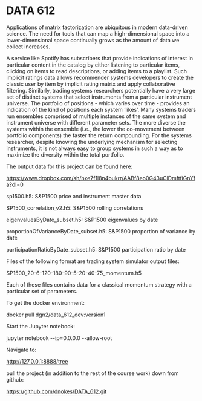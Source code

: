 # DATA 612

Applications of matrix factorization are ubiquitous in modern data-driven science. The need for tools that can map a high-dimensional space into a lower-dimensional space continually grows as the amount of data we collect increases.

A service like Spotify has subscribers that provide indications of interest in particular content in the catalog by either listening to particular items, clicking on items to read descriptions, or adding items to a playlist. Such implicit ratings data allows recommender systems developers to create the classic user by item by implicit rating matrix and apply collaborative filtering. Similarly, trading systems researchers potentially have a very large set of distinct systems that select instruments from a particular instrument universe. The portfolio of positions - which varies over time - provides an indication of the kind of positions each system ‘likes’. Many systems traders run ensembles comprised of multiple instances of the same system and instrument universe with different parameter sets. The more diverse the systems within the ensemble (i.e., the lower the co-movement between portfolio components) the faster the return compounding. For the systems researcher, despite knowing the underlying mechanism for selecting instruments, it is not always easy to group systems in such a way as to maximize the diversity within the total portfolio.

The output data for this project can be found here:

https://www.dropbox.com/sh/nxe7f1l8n4bukrr/AABf8eo0G43uClDmftfiGnYfa?dl=0

sp1500.h5: S&P1500 price and instrument master data

SP1500_correlation_v2.h5: S&P1500 rolling correlations

eigenvaluesByDate_subset.h5: S&P1500 eigenvalues by date

proportionOfVarianceByDate_subset.h5: S&P1500 proportion of variance by date

participationRatioByDate_subset.h5: S&P1500 participation ratio by date

Files of the following format are trading system simulator output files:

SP1500_20-6-120-180-90-5-20-40-75_momentum.h5

Each of these files contains data for a classical momentum strategy with a particular set of parameters.

To get the docker environment:

docker pull dgn2/data_612_dev:version1

Start the Jupyter notebook:

jupyter notebook --ip=0.0.0.0 --allow-root

Navigate to:

http://127.0.0.1:8888/tree

pull the project (in addition to the rest of the course work) down from github:

https://github.com/dnokes/DATA_612.git

